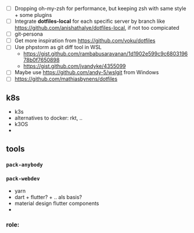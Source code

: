 * [ ] Dropping oh-my-zsh for performance, but keeping zsh with same style + some plugins
* [ ] Integrate **dotfiles-local** for each specific server by branch like https://github.com/anishathalye/dotfiles-local, if not too compicated
* [ ] git-persona
* [ ] Get more inspiration from https://github.com/voku/dotfiles
* [ ] Use phpstorm as git diff tool in WSL
   * https://gist.github.com/rambabusaravanan/1d1902e599c9c680319678b0f7650898
   * https://gist.github.com/jvandyke/4355099
* [ ] Maybe use https://github.com/andy-5/wslgit from Windows
* [ ] https://github.com/mathiasbynens/dotfiles

## k8s
- k3s
- alternatives to docker: rkt, ..
- k3OS
- 

## tools

### `pack-anybody`

### `pack-webdev`
- yarn
- dart + flutter? + .. als basis?
- material design flutter components
- 

### role:
